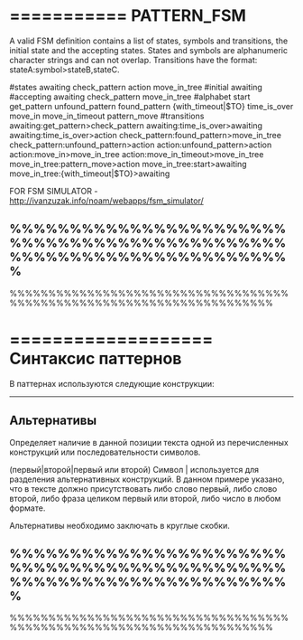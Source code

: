 ===========
PATTERN_FSM
===========

A valid FSM definition contains a list of states, symbols 
and transitions, the initial state and the accepting states. 
States and symbols are alphanumeric character strings and can not overlap. 
Transitions have the format: stateA:symbol>stateB,stateC.

#states
awaiting
check_pattern
action
move_in_tree
#initial
awaiting
#accepting
awaiting
check_pattern
move_in_tree
#alphabet
start
get_pattern
unfound_pattern
found_pattern
{with_timeout|$TO}
time_is_over
move_in
move_in_timeout
pattern_move
#transitions
awaiting:get_pattern>check_pattern
awaiting:time_is_over>awaiting
awaiting:time_is_over>action
check_pattern:found_pattern>move_in_tree
check_pattern:unfound_pattern>action
action:unfound_pattern>action
action:move_in>move_in_tree
action:move_in_timeout>move_in_tree
move_in_tree:pattern_move>action
move_in_tree:start>awaiting
move_in_tree:{with_timeout|$TO}>awaiting

FOR FSM SIMULATOR - http://ivanzuzak.info/noam/webapps/fsm_simulator/

%%%%%%%%%%%%%%%%%%%%%%%%%%%%%%%%%%%%%%%%%%%%%%%%%%%%%%%%%%%%%%%%%%%%%%
----------------------------------------------------------------------
%%%%%%%%%%%%%%%%%%%%%%%%%%%%%%%%%%%%%%%%%%%%%%%%%%%%%%%%%%%%%%%%%%%%%%

===================
Синтаксис паттернов
===================

В паттернах используются следующие конструкции:

------------
Альтернативы
------------

Определяет наличие в данной позиции текста одной из перечисленных конструкций или последовательности символов.

(первый|второй|первый или второй)
Символ | используется для разделения альтернативных конструкций. В данном примере указано, что в тексте должно присутствовать либо слово первый, либо слово второй, либо фраза целиком первый или второй, либо число в любом формате.

Альтернативы необходимо заключать в круглые скобки.

%%%%%%%%%%%%%%%%%%%%%%%%%%%%%%%%%%%%%%%%%%%%%%%%%%%%%%%%%%%%%%%%%%%%%%
----------------------------------------------------------------------
%%%%%%%%%%%%%%%%%%%%%%%%%%%%%%%%%%%%%%%%%%%%%%%%%%%%%%%%%%%%%%%%%%%%%%
